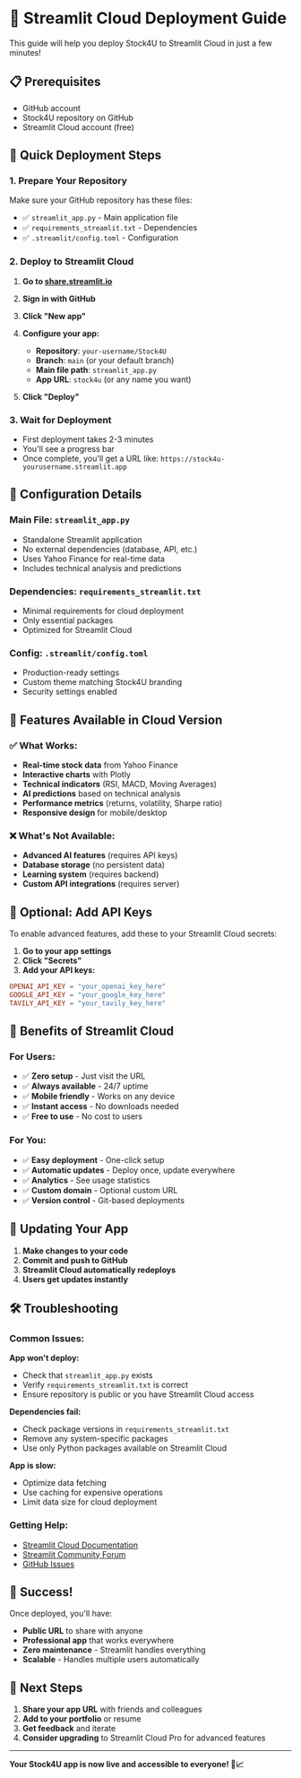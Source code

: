 # 🚀 Streamlit Cloud Deployment Guide

This guide will help you deploy Stock4U to Streamlit Cloud in just a few minutes!

## 📋 Prerequisites

- GitHub account
- Stock4U repository on GitHub
- Streamlit Cloud account (free)

## 🎯 Quick Deployment Steps

### 1. Prepare Your Repository

Make sure your GitHub repository has these files:
- ✅ `streamlit_app.py` - Main application file
- ✅ `requirements_streamlit.txt` - Dependencies
- ✅ `.streamlit/config.toml` - Configuration

### 2. Deploy to Streamlit Cloud

1. **Go to [share.streamlit.io](https://share.streamlit.io)**
2. **Sign in with GitHub**
3. **Click "New app"**
4. **Configure your app:**
   - **Repository**: `your-username/Stock4U`
   - **Branch**: `main` (or your default branch)
   - **Main file path**: `streamlit_app.py`
   - **App URL**: `stock4u` (or any name you want)

5. **Click "Deploy"**

### 3. Wait for Deployment

- First deployment takes 2-3 minutes
- You'll see a progress bar
- Once complete, you'll get a URL like: `https://stock4u-yourusername.streamlit.app`

## 🔧 Configuration Details

### Main File: `streamlit_app.py`
- Standalone Streamlit application
- No external dependencies (database, API, etc.)
- Uses Yahoo Finance for real-time data
- Includes technical analysis and predictions

### Dependencies: `requirements_streamlit.txt`
- Minimal requirements for cloud deployment
- Only essential packages
- Optimized for Streamlit Cloud

### Config: `.streamlit/config.toml`
- Production-ready settings
- Custom theme matching Stock4U branding
- Security settings enabled

## 🌟 Features Available in Cloud Version

### ✅ What Works:
- **Real-time stock data** from Yahoo Finance
- **Interactive charts** with Plotly
- **Technical indicators** (RSI, MACD, Moving Averages)
- **AI predictions** based on technical analysis
- **Performance metrics** (returns, volatility, Sharpe ratio)
- **Responsive design** for mobile/desktop

### ❌ What's Not Available:
- **Advanced AI features** (requires API keys)
- **Database storage** (no persistent data)
- **Learning system** (requires backend)
- **Custom API integrations** (requires server)

## 🔑 Optional: Add API Keys

To enable advanced features, add these to your Streamlit Cloud secrets:

1. **Go to your app settings**
2. **Click "Secrets"**
3. **Add your API keys:**

```toml
OPENAI_API_KEY = "your_openai_key_here"
GOOGLE_API_KEY = "your_google_key_here"
TAVILY_API_KEY = "your_tavily_key_here"
```

## 🚀 Benefits of Streamlit Cloud

### For Users:
- ✅ **Zero setup** - Just visit the URL
- ✅ **Always available** - 24/7 uptime
- ✅ **Mobile friendly** - Works on any device
- ✅ **Instant access** - No downloads needed
- ✅ **Free to use** - No cost to users

### For You:
- ✅ **Easy deployment** - One-click setup
- ✅ **Automatic updates** - Deploy once, update everywhere
- ✅ **Analytics** - See usage statistics
- ✅ **Custom domain** - Optional custom URL
- ✅ **Version control** - Git-based deployments

## 🔄 Updating Your App

1. **Make changes to your code**
2. **Commit and push to GitHub**
3. **Streamlit Cloud automatically redeploys**
4. **Users get updates instantly**

## 🛠️ Troubleshooting

### Common Issues:

**App won't deploy:**
- Check that `streamlit_app.py` exists
- Verify `requirements_streamlit.txt` is correct
- Ensure repository is public or you have Streamlit Cloud access

**Dependencies fail:**
- Check package versions in `requirements_streamlit.txt`
- Remove any system-specific packages
- Use only Python packages available on Streamlit Cloud

**App is slow:**
- Optimize data fetching
- Use caching for expensive operations
- Limit data size for cloud deployment

### Getting Help:
- [Streamlit Cloud Documentation](https://docs.streamlit.io/streamlit-community-cloud)
- [Streamlit Community Forum](https://discuss.streamlit.io/)
- [GitHub Issues](https://github.com/streamlit/streamlit/issues)

## 🎉 Success!

Once deployed, you'll have:
- **Public URL** to share with anyone
- **Professional app** that works everywhere
- **Zero maintenance** - Streamlit handles everything
- **Scalable** - Handles multiple users automatically

## 🔗 Next Steps

1. **Share your app URL** with friends and colleagues
2. **Add to your portfolio** or resume
3. **Get feedback** and iterate
4. **Consider upgrading** to Streamlit Cloud Pro for advanced features

---

**Your Stock4U app is now live and accessible to everyone! 🚀📈**
